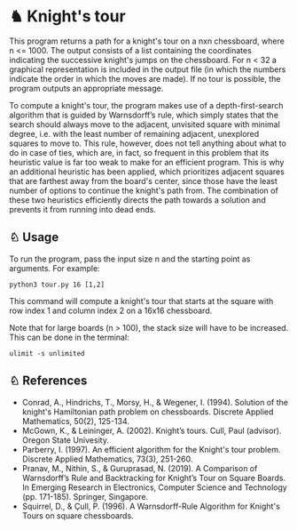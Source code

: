 # ♞ Knight's tour

This program returns a path for a knight's tour on a nxn chessboard, where n <= 1000. The output consists of a list containing the coordinates indicating the successive knight's jumps on the chessboard. For n < 32 a graphical representation is included in the output file (in which the numbers indicate the order in which the moves are made). If no tour is possible, the program outputs an appropriate message.  

To compute a knight's tour, the program makes use of a depth-first-search algorithm that is guided by Warnsdorff’s rule, which simply states that the search should always move to the adjacent, unvisited square with minimal degree, i.e. with the least number of remaining adjacent, unexplored squares to move to. This rule, however, does not tell anything about what to do in case of ties, which are, in fact, so frequent in this problem that its heuristic value is far too weak to make for an efficient program. This is why an additional heuristic has been applied, which prioritizes adjacent squares that are farthest away from the board's center, since those have the least number of options to continue the knight's path from. The combination of these two heuristics efficiently directs the path towards a solution and prevents it from running into dead ends.  

## ♘ Usage

To run the program, pass the input size n and the starting point as arguments. For example:

```
python3 tour.py 16 [1,2]
```
This command will compute a knight's tour that starts at the square with row index 1 and column index 2 on a 16x16 chessboard.  

Note that for large boards (n > 100), the stack size will have to be increased. This can be done in the terminal:  

```
ulimit -s unlimited
```

## ♘ References  

- Conrad, A., Hindrichs, T., Morsy, H., & Wegener, I. (1994). Solution of the knight's Hamiltonian path problem on chessboards. Discrete Applied Mathematics, 50(2), 125-134.
- McGown, K., & Leininger, A. (2002). Knight’s tours. Cull, Paul (advisor). Oregon State Univesity.
- Parberry, I. (1997). An efficient algorithm for the Knight's tour problem. Discrete Applied Mathematics, 73(3), 251-260.
- Pranav, M., Nithin, S., & Guruprasad, N. (2019). A Comparison of Warnsdorff’s Rule and Backtracking for Knight’s Tour on Square Boards. In Emerging Research in Electronics, Computer Science and Technology (pp. 171-185). Springer, Singapore.
- Squirrel, D., & Çull, P. (1996). A Warnsdorff-Rule Algorithm for Knight's Tours on square chessboards.
